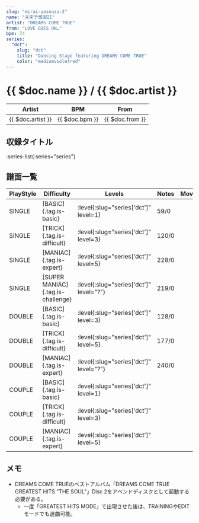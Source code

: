```yaml
---
slug: "mirai-yosouzu-2"
name: "未来予想図II"
artist: "DREAMS COME TRUE"
from: "LOVE GOES ON…"
bpm: 74
series:
  "dct":
    slug: "dct"
    title: "Dancing Stage featuring DREAMS COME TRUE"
    color: "mediumvioletred"
---
```


# {{ $doc.name }} / {{ $doc.artist }}

|Artist|BPM|From|
|------|---|----|
|{{ $doc.artist }}|{{ $doc.bpm }}|{{ $doc.from }}|

## 収録タイトル

:series-list{:series="series"}

## 譜面一覧

|PlayStyle|Difficulty|Levels|Notes|Movie|
|---------|----------|------|-----|-----|
|SINGLE|[BASIC]{.tag.is-basic}|:level{:slug="series['dct']" level=1}|59/0||
|SINGLE|[TRICK]{.tag.is-difficult}|:level{:slug="series['dct']" level=3}|120/0||
|SINGLE|[MANIAC]{.tag.is-expert}|:level{:slug="series['dct']" level=5}|228/0||
|SINGLE|[SUPER MANIAC]{.tag.is-challenge}|:level{:slug="series['dct']" level="?"}|219/0||
|DOUBLE|[BASIC]{.tag.is-basic}|:level{:slug="series['dct']" level=3}|128/0||
|DOUBLE|[TRICK]{.tag.is-difficult}|:level{:slug="series['dct']" level=5}|177/0||
|DOUBLE|[MANIAC]{.tag.is-expert}|:level{:slug="series['dct']" level="?"}|240/0||
|COUPLE|[BASIC]{.tag.is-basic}|:level{:slug="series['dct']" level=1}|||
|COUPLE|[TRICK]{.tag.is-difficult}|:level{:slug="series['dct']" level=3}|||
|COUPLE|[MANIAC]{.tag.is-expert}|:level{:slug="series['dct']" level=5}|||

## メモ

- DREAMS COME TRUEのベストアルバム「DREAMS COME TRUE GREATEST HITS "THE SOUL"」Disc 2をアペンドディスクとして起動する必要がある。
  - 一度「GREATEST HITS MODE」で出現させた後は、TRAININGやEDITモードでも選曲可能。
